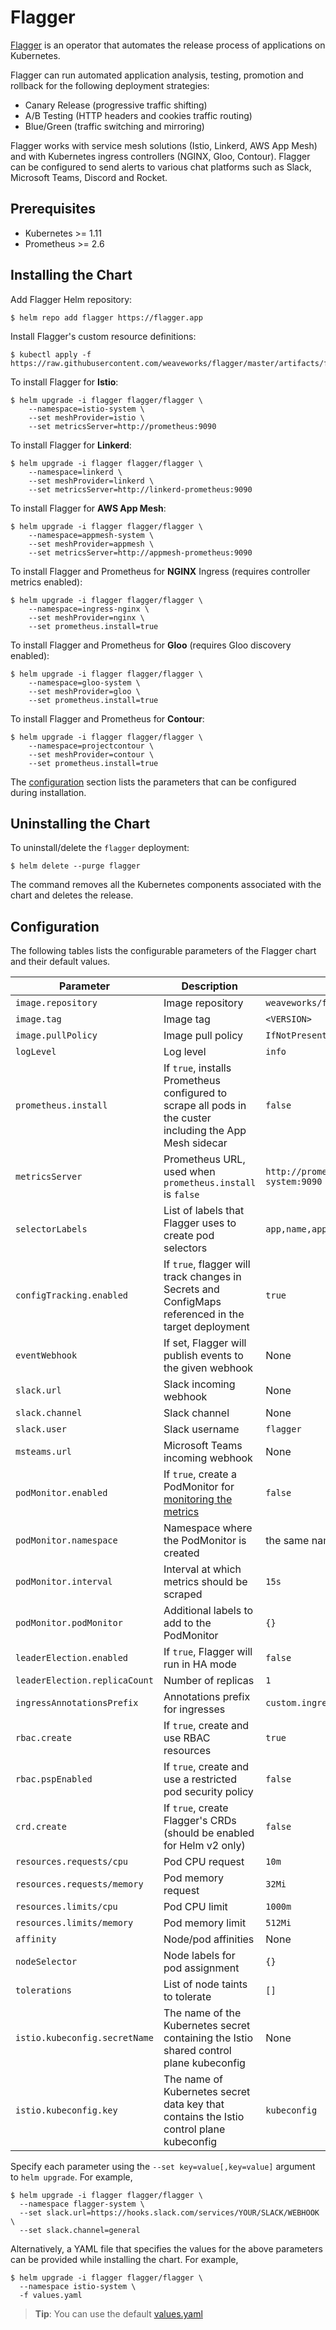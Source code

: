 # Flagger

[Flagger](https://github.com/weaveworks/flagger) is an operator that automates the release process of applications on Kubernetes. 

Flagger can run automated application analysis, testing, promotion and rollback for the following deployment strategies:
* Canary Release (progressive traffic shifting)
* A/B Testing (HTTP headers and cookies traffic routing)
* Blue/Green (traffic switching and mirroring)

Flagger works with service mesh solutions (Istio, Linkerd, AWS App Mesh) and with Kubernetes ingress controllers (NGINX, Gloo, Contour).
Flagger can be configured to send alerts to various chat platforms such as Slack, Microsoft Teams, Discord and Rocket.

## Prerequisites

* Kubernetes >= 1.11
* Prometheus >= 2.6

## Installing the Chart

Add Flagger Helm repository:

```console
$ helm repo add flagger https://flagger.app
```

Install Flagger's custom resource definitions:

```console
$ kubectl apply -f https://raw.githubusercontent.com/weaveworks/flagger/master/artifacts/flagger/crd.yaml
```

To install Flagger for **Istio**:

```console
$ helm upgrade -i flagger flagger/flagger \
    --namespace=istio-system \
    --set meshProvider=istio \
    --set metricsServer=http://prometheus:9090
```

To install Flagger for **Linkerd**:

```console
$ helm upgrade -i flagger flagger/flagger \
    --namespace=linkerd \
    --set meshProvider=linkerd \
    --set metricsServer=http://linkerd-prometheus:9090
```

To install Flagger for **AWS App Mesh**:

```console
$ helm upgrade -i flagger flagger/flagger \
    --namespace=appmesh-system \
    --set meshProvider=appmesh \
    --set metricsServer=http://appmesh-prometheus:9090
```

To install Flagger and Prometheus for **NGINX** Ingress (requires controller metrics enabled):

```console
$ helm upgrade -i flagger flagger/flagger \
    --namespace=ingress-nginx \
    --set meshProvider=nginx \
    --set prometheus.install=true
```

To install Flagger and Prometheus for **Gloo** (requires Gloo discovery enabled):

```console
$ helm upgrade -i flagger flagger/flagger \
    --namespace=gloo-system \
    --set meshProvider=gloo \
    --set prometheus.install=true
```

To install Flagger and Prometheus for **Contour**:

```console
$ helm upgrade -i flagger flagger/flagger \
    --namespace=projectcontour \
    --set meshProvider=contour \
    --set prometheus.install=true
```

The [configuration](#configuration) section lists the parameters that can be configured during installation.

## Uninstalling the Chart

To uninstall/delete the `flagger` deployment:

```console
$ helm delete --purge flagger
```

The command removes all the Kubernetes components associated with the chart and deletes the release.

## Configuration

The following tables lists the configurable parameters of the Flagger chart and their default values.

Parameter | Description | Default
--- | --- | ---
`image.repository` | Image repository | `weaveworks/flagger`
`image.tag` | Image tag | `<VERSION>`
`image.pullPolicy` | Image pull policy | `IfNotPresent`
`logLevel` | Log level | `info`
`prometheus.install` | If `true`, installs Prometheus configured to scrape all pods in the custer including the App Mesh sidecar | `false`
`metricsServer` | Prometheus URL, used when `prometheus.install` is `false` | `http://prometheus.istio-system:9090`
`selectorLabels` | List of labels that Flagger uses to create pod selectors | `app,name,app.kubernetes.io/name`
`configTracking.enabled` | If `true`, flagger will track changes in Secrets and ConfigMaps referenced in the target deployment | `true`
`eventWebhook` | If set, Flagger will publish events to the given webhook | None
`slack.url` | Slack incoming webhook | None
`slack.channel` | Slack channel | None
`slack.user` | Slack username | `flagger`
`msteams.url` | Microsoft Teams incoming webhook | None
`podMonitor.enabled` | If `true`, create a PodMonitor for [monitoring the metrics](https://docs.flagger.app/usage/monitoring#metrics) | `false`
`podMonitor.namespace` | Namespace where the PodMonitor is created | the same namespace 
`podMonitor.interval` | Interval at which metrics should be scraped | `15s` 
`podMonitor.podMonitor` | Additional labels to add to the PodMonitor | `{}`
`leaderElection.enabled` | If `true`, Flagger will run in HA mode | `false`
`leaderElection.replicaCount` | Number of replicas | `1`
`ingressAnnotationsPrefix` | Annotations prefix for ingresses | `custom.ingress.kubernetes.io`
`rbac.create` | If `true`, create and use RBAC resources | `true`
`rbac.pspEnabled` | If `true`, create and use a restricted pod security policy | `false`
`crd.create` | If `true`, create Flagger's CRDs (should be enabled for Helm v2 only) | `false`
`resources.requests/cpu` | Pod CPU request | `10m`
`resources.requests/memory` | Pod memory request | `32Mi`
`resources.limits/cpu` | Pod CPU limit | `1000m`
`resources.limits/memory` | Pod memory limit | `512Mi`
`affinity` | Node/pod affinities | None
`nodeSelector` | Node labels for pod assignment | `{}`
`tolerations` | List of node taints to tolerate | `[]`
`istio.kubeconfig.secretName` | The name of the Kubernetes secret containing the Istio shared control plane kubeconfig | None
`istio.kubeconfig.key` | The name of Kubernetes secret data key that contains the Istio control plane kubeconfig | `kubeconfig`

Specify each parameter using the `--set key=value[,key=value]` argument to `helm upgrade`. For example,

```console
$ helm upgrade -i flagger flagger/flagger \
  --namespace flagger-system \
  --set slack.url=https://hooks.slack.com/services/YOUR/SLACK/WEBHOOK \
  --set slack.channel=general
```

Alternatively, a YAML file that specifies the values for the above parameters can be provided while installing the chart. For example,

```console
$ helm upgrade -i flagger flagger/flagger \
  --namespace istio-system \
  -f values.yaml
```

> **Tip**: You can use the default [values.yaml](values.yaml)


